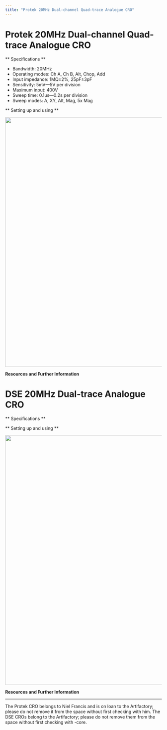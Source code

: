 ```yaml
---
title: "Protek 20MHz Dual-channel Quad-trace Analogue CRO"
---
```

# Protek 20MHz Dual-channel Quad-trace Analogue CRO

\*\* Specifications \*\*

-   Bandwidth: 20MHz
-   Operating modes: Ch A, Ch B, Alt, Chop, Add
-   Input impedance: 1MΩ±2%, 25pF±3pF
-   Sensitivity: 5mV—5V per division
-   Maximum input: 400V
-   Sweep time: 0.1us—0.2s per division
-   Sweep modes: A, XY, Alt, Mag, 5x Mag

\*\* Setting up and using \*\*

<img src="/tools/cro_protek_6502a_front_.jpg" width="800" />

**Resources and Further Information**

# DSE 20MHz Dual-trace Analogue CRO

\*\* Specifications \*\*

\*\* Setting up and using \*\*

<img src="/tools/cro_dse-q1802_front_.jpg" width="800" />

**Resources and Further Information**

------------------------------------------------------------------------

The Protek CRO belongs to Niel Francis and is on loan to the Artifactory; please do not remove it from the space without first checking with him. The DSE CROs belong to the Artifactory; please do not remove them from the space without first checking with -core.
